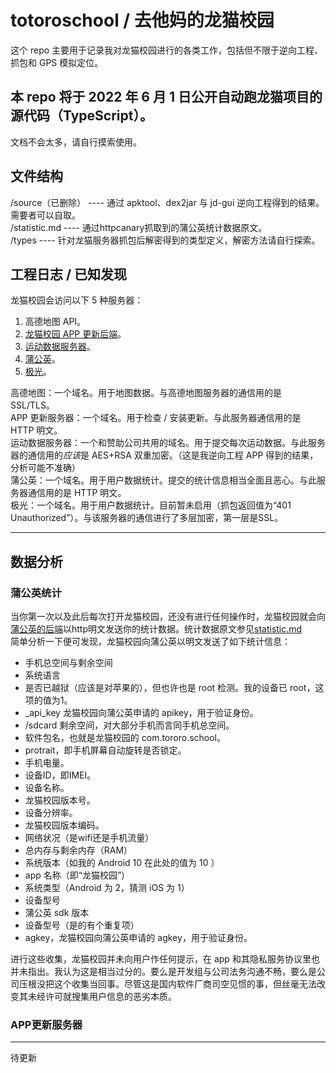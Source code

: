 # totoroschool / 去他妈的龙猫校园

这个 repo 主要用于记录我对龙猫校园进行的各类工作，包括但不限于逆向工程、抓包和 GPS 模拟定位。

## 本 repo 将于 2022 年 6 月 1 日公开自动跑龙猫项目的源代码（TypeScript）。

文档不会太多，请自行摸索使用。

## 文件结构

/source（已删除） ---- 通过 apktool、dex2jar 与 jd-gui 逆向工程得到的结果。需要者可以自取。  
/statistic.md ---- 通过httpcanary抓取到的蒲公英统计数据原文。  
/types ---- 针对龙猫服务器抓包后解密得到的类型定义，解密方法请自行探索。

## 工程日志 / 已知发现

龙猫校园会访问以下 5 种服务器：

1. 高德地图 API。
2. [龙猫校园 APP 更新后端](http://news.xtotoro.com:50001/school/filter/version?type=1)。
3. [运动数据服务器](http://md.hulaq.com:8088/ydapi/CGTService.svc)。
4. [蒲公英](https://www.pgyer.com/)。
5. [极光](https://www.jpush.cn/)。

高德地图：一个域名。用于地图数据。与高德地图服务器的通信用的是 SSL/TLS。  
APP 更新服务器：一个域名。用于检查 / 安装更新。与此服务器通信用的是 HTTP 明文。  
运动数据服务器：一个和赞助公司共用的域名。用于提交每次运动数据。与此服务器的通信用的*应该*是 AES+RSA 双重加密。（这是我逆向工程 APP 得到的结果，分析可能不准确）  
蒲公英：一个域名。用于用户数据统计。提交的统计信息相当全面且恶心。与此服务器通信用的是 HTTP 明文。  
极光：一个域名。用于用户数据统计。目前暂未启用（抓包返回值为“401 Unauthorized”）。与该服务器的通信进行了多层加密，第一层是SSL。

---

## 数据分析  

### 蒲公英统计  
当你第一次以及此后每次打开龙猫校园，还没有进行任何操作时，龙猫校园就会向[蒲公英的后端](http://www.pgyer.com/apiv1/sdkstat/launch)以http明文发送你的统计数据。统计数据原文参见[statistic.md](https://github.com/lixiang810/tororoschool/blob/main/statistic.md)  
简单分析一下便可发现，龙猫校园向蒲公英以明文发送了如下统计信息：

* 手机总空间与剩余空间
* 系统语言
* 是否已越狱（应该是对苹果的），但也许也是 root 检测。我的设备已 root，这项的值为1。
* _api_key 龙猫校园向蒲公英申请的 apikey，用于验证身份。
* /sdcard 剩余空间，对大部分手机而言同手机总空间。
* 软件包名，也就是龙猫校园的 com.tororo.school。
* protrait，即手机屏幕自动旋转是否锁定。
* 手机电量。
* 设备ID，即IMEI。
* 设备名称。
* 龙猫校园版本号。
* 设备分辨率。
* 龙猫校园版本编码。
* 网络状况（是wifi还是手机流量）
* 总内存与剩余内存（RAM）
* 系统版本（如我的 Android 10 在此处的值为 10 ）
* app 名称（即“龙猫校园”）
* 系统类型（Android 为 2，猜测 iOS 为 1）
* 设备型号
* 蒲公英 sdk 版本
* 设备型号（是的有个重复项）
* agkey，龙猫校园向蒲公英申请的 agkey，用于验证身份。

进行这些收集，龙猫校园并未向用户作任何提示，在 app 和其隐私服务协议里也并未指出。我认为这是相当过分的。要么是开发组与公司法务沟通不畅，要么是公司压根没把这个收集当回事。尽管这是国内软件厂商司空见惯的事，但丝毫无法改变其未经许可就搜集用户信息的恶劣本质。  

### APP更新服务器


---

待更新
